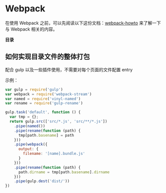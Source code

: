 # Webpack

在使用 Webpack 之前，可以先阅读以下这份文档：[webpack-howto](https://github.com/petehunt/webpack-howto/blob/master/README-zh.md) 来了解一下与 Webpack 相关的内容。

**目录**

<!-- toc -->

## 如何实现目录文件的整体打包

配合 gulp 以及一些插件使用，不需要对每个页面的文件配置 entry

示例：

```js
var gulp = require('gulp')
var webpack = require('webpack-stream')
var named = require('vinyl-named')
var rename = require('gulp-rename')

gulp.task('default', function () {
  var tmp = {};
  return gulp.src(['src/*.js', 'src/**/*.js'])
    .pipe(named())
    .pipe(rename(function (path) {
      tmp[path.basename] = path
    }))
    .pipe(webpack({
      output: {
        filename: '[name].bundle.js'
      }
    }))
    .pipe(rename(function (path) {
      path.dirname = tmp[path.basename].dirname
    }))
    .pipe(gulp.dest('dist/'))
})
```
